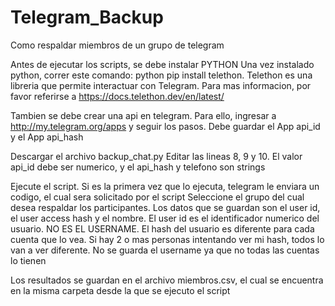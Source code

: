 # Telegram_Backup

Como respaldar miembros de un grupo de telegram

Antes de ejecutar los scripts, se debe instalar PYTHON
Una vez instalado python, correr este comando: python pip install telethon. Telethon es una libreria que permite interactuar con Telegram. Para mas informacion, por favor referirse a https://docs.telethon.dev/en/latest/

Tambien se debe crear una api en telegram. Para ello, ingresar a http://my.telegram.org/apps y seguir los pasos. Debe guardar el App api_id y el App api_hash

Descargar el archivo backup_chat.py
Editar las lineas 8, 9 y 10. El valor api_id debe ser numerico, y el api_hash y telefono son strings

Ejecute el script. Si es la primera vez que lo ejecuta, telegram le enviara un codigo, el cual sera solicitado por el script
Seleccione el grupo del cual desea respaldar los participantes.
Los datos que se guardan son el user id, el user access hash y el nombre. El user id es el identificador numerico del usuario. NO ES EL USERNAME. El hash del usuario es diferente para cada cuenta que lo vea. Si hay 2 o mas personas intentando ver mi hash, todos lo van a ver diferente. No se guarda el username ya que no todas las cuentas lo tienen

Los resultados se guardan en el archivo miembros.csv, el cual se encuentra en la misma carpeta desde la que se ejecuto el script



